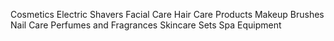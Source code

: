Cosmetics
Electric Shavers
Facial Care
Hair Care Products
Makeup Brushes
Nail Care
Perfumes and Fragrances
Skincare Sets
Spa Equipment
